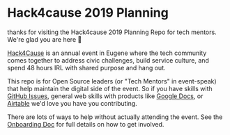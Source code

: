# Hack4cause 2019 Planning
thanks for visiting the Hack4cause 2019 Planning Repo for tech mentors.  We're glad you are here :tada:

[Hack4Cause](https://hackforacause.org) is an annual event in Eugene where the tech community comes together to address civic challenges, build service culture, and spend 48 hours IRL with shared purpose and hang out.

This repo is for Open Source leaders (or "Tech Mentors" in event-speak) that help maintain the digital side of the event.  So if you have skills with [GitHub Issues](https://github.com/Hack4Eugene/hack-4-cause-2019-plan/issues), general web skills with products like [Google Docs](https://drive.google.com/open?id=1xRjBkKJdcy7zwZjOb2TE9VodJTeRgJNq), or [Airtable](https://airtable.com/invite/l?inviteId=inviLIdrtt72RnYtB&inviteToken=6ad12622b4539a55702ae83d4e05c8e4def7e2c71d0f96ad53858ababe3afc78) we'd love you have you contributing.

There are lots of ways to help without actually attending the event.  See the [Onboarding Doc](https://github.com/Hack4Eugene/hack-4-cause-2019-plan/blob/master/team-onboarding.md) for full details on how to get involved.




